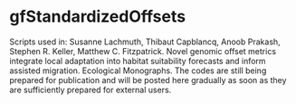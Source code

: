 # gfStandardizedOffsets
Scripts used in: Susanne Lachmuth, Thibaut Capblancq, Anoob Prakash, Stephen R. Keller, Matthew C. Fitzpatrick. Novel genomic offset metrics integrate local adaptation into habitat suitability forecasts and inform assisted migration. Ecological Monographs.
The codes are still being prepared for publication and will be posted here gradually as soon as they are sufficiently prepared for external users.
